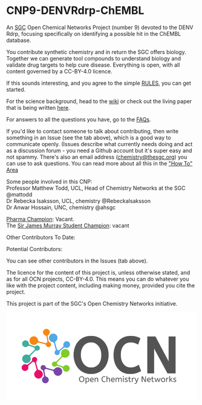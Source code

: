 # CNP9-DENVRdrp-ChEMBL
An [SGC](https://www.thesgc.org/) Open Chemical Networks Project (number 9) devoted to the DENV Rdrp, focusing specifically on identifying a possible hit in the ChEMBL database.

You contribute synthetic chemistry and in return the SGC offers biology. Together we can generate tool compounds to understand biology and validate drug targets to help cure disease. Everything is open, with all content governed by a CC-BY-4.0 licence.

If this sounds interesting, and you agree to the simple [RULES](https://www.thesgc.org/sgc-open-chemistry-networks/terms-of-use), you can get started.

For the science background, head to the [wiki](https://github.com/StructuralGenomicsConsortium/CNP11-DENVRdrp-LifeChem/wiki) or check out the living paper that is being written [here](https://github.com/StructuralGenomicsConsortium/CNP11-DENVRdrp-LifeChem/wiki/The-Story-So-Far).

For answers to all the questions you have, go to the [FAQs](https://www.thesgc.org/sgc-open-chemistry-networks/faq).

If you'd like to contact someone to talk about contributing, then write something in an Issue (see the tab above), which is a good way to communicate openly. (Issues describe what currently needs doing and act as a discussion forum - you need a Github account but it's super easy and not spammy. There's also an email address (chemistry@thesgc.org) you can use to ask questions. You can read more about all this in the ["How To" Area](https://github.com/StructuralGenomicsConsortium/Chemistry_TechOps_HowTo/wiki)

Some people involved in this CNP:  
Professor Matthew Todd, UCL, Head of Chemistry Networks at the SGC @mattodd  
Dr Rebecka Isaksson, UCL, chemistry @RebeckaIsaksson  
Dr Anwar Hossain, UNC, chemistry @ahsgc  
 

[Pharma Champion](https://github.com/StructuralGenomicsConsortium/Chemistry_TechOps_HowTo/wiki/Pharma-Industry-Champions): Vacant.    
The [Sir James Murray Student Champion](https://www.thesgc.org/sgc-open-chemistry-networks/champions-program): vacant

Other Contributors To Date:  



Potential Contributors:
 

You can see other contributors in the Issues (tab above).

The licence for the content of this project is, unless otherwise stated, and as for all OCN projects, CC-BY-4.0. This means you can do whatever you like with the project content, including making money, provided you cite the project.

This project is part of the SGC's Open Chemistry Networks initiative.

<a href="url"><img src="https://github.com/StructuralGenomicsConsortium/Chemistry_TechOps_HowTo/blob/main/Open%20Chemistry%20Networks%20Logos/OCN_Logo_Final_smban.png?raw=true"></a>

